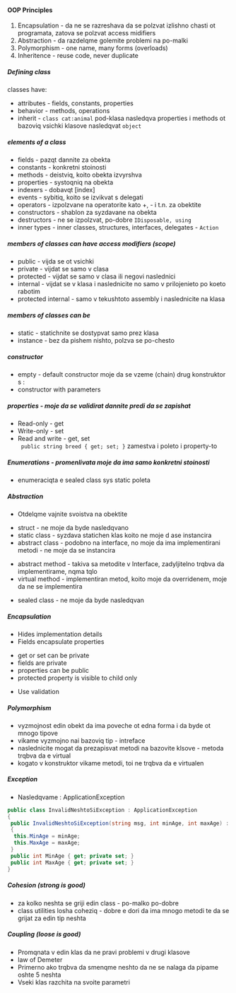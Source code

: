 #### OOP Principles
1. Encapsulation - da ne se razreshava da se polzvat izlishno chasti ot programata, zatova se polzvat access midifiers
2. Abstraction - da razdelqme golemite problemi na po-malki
3. Polymorphism - one name, many forms (overloads)
4. Inheritence - reuse code, never duplicate

##### Defining class
classes have:  
* attributes - fields, constants, properties    
* behavior - methods, operations
* inherit - ```class cat:animal``` pod-klasa nasledqva properties i methods ot bazoviq
vsichki klasove nasledqvat ```object```

##### elements of a class
* fields - pazqt dannite za obekta
* constants - konkretni stoinosti
* methods - deistviq, koito obekta izvyrshva
* properties - systoqniq na obekta
* indexers - dobavqt [index] 
* events - sybitiq, koito se izvikvat s delegati
* operators - izpolzvane na operatorite kato +, - i t.n. za obektite
* constructors - shablon za syzdavane na obekta
* destructors - ne se izpolzvat, po-dobre ```IDisposable, using```
* inner types - inner classes, structures, interfaces, delegates - ```Action```

##### members of classes can have access modifiers (scope)
* public - vijda se ot vsichki
* private - vijdat se samo v clasa
* protected - vijdat se samo v clasa ili negovi naslednici
* internal - vijdat se v klasa i naslednicite no samo v prilojenieto po koeto rabotim
* protected internal - samo v tekushtoto assembly i naslednicite na klasa

##### members of classes can be
* static - statichnite se dostypvat samo prez klasa
* instance - bez da pishem nishto, polzva se po-chesto

##### constructor
* empty - default constructor moje da se vzeme (chain) drug konstruktor s :
* constructor with parameters

##### properties - moje da se validirat dannite predi da se zapishat
* Read-only - get
* Write-only - set
* Read and write - get, set  
``` public string breed { get; set; }``` zamestva i poleto i property-to

##### Enumerations - promenlivata moje da ima samo konkretni stoinosti
* enumeraciqta e sealed class sys static poleta

##### Abstraction
- Otdelqme vajnite svoistva na obektite

* struct - ne moje da byde nasledqvano
* static class - syzdava statichen klas koito ne moje d ase instancira
* abstract class - podobno na interface, no moje da ima implementirani metodi - ne moje da se instancira
 - abstract method - takiva sa metodite v Interface, zadyljitelno trqbva da implementirame, nqma tqlo
 - virtual method - implementiran metod, koito moje da overridenem, moje da ne se implementira
* sealed class - ne moje da byde nasledqvan

##### Encapsulation
* Hides implementation details
* Fields encapsulate properties
 - get or set can be private
 - fields are private
 - properties can be public
 - protected property is visible to child only
* Use validation

##### Polymorphism
* vyzmojnost edin obekt da ima poveche ot edna forma i da byde ot mnogo tipove
* vikame vyzmojno nai bazoviq tip - intreface
* naslednicite mogat da prezapisvat metodi na bazovite klsove - metoda trqbva da e virtual
* kogato v konstruktor vikame metodi, toi ne trqbva da e virtualen

##### Exception
* Nasledqvame : ApplicationException

```C#
public class InvalidNeshtoSiException : ApplicationException
{
 public InvalidNeshtoSiException(string msg, int minAge, int maxAge) : base(msg) // dopylnitelna informaciq
 {
  this.MinAge = minAge;
  this.MaxAge = maxAge;
 }
 public int MinAge { get; private set; }
 public int MaxAge { get; private set; }
}
```

##### Cohesion (strong is good)
* za kolko neshta se griji edin class - po-malko po-dobre
* class utilities losha coheziq - dobre e dori da ima mnogo metodi te da se grijat za edin tip neshta

##### Coupling (loose is good)
* Promqnata v edin klas da ne pravi problemi v drugi klasove
* law of Demeter
* Primerno ako trqbva da smenqme neshto da ne se nalaga da pipame oshte 5 neshta
* Vseki klas razchita na svoite parametri
